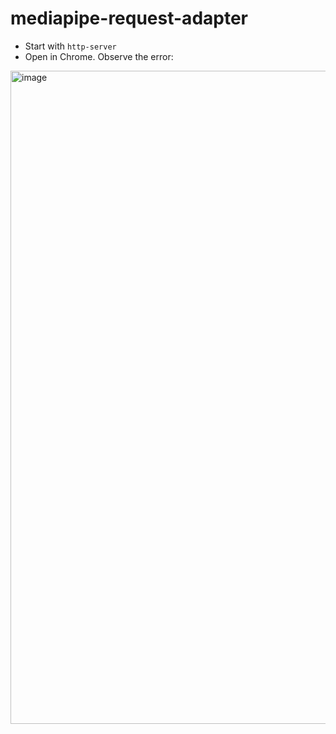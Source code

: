 # mediapipe-request-adapter

* Start with `http-server`
* Open in Chrome. Observe the error:

<img width="1045" alt="image" src="https://github.com/user-attachments/assets/c025fbfb-1e5a-45cf-b10a-1cda6c0d6d01">